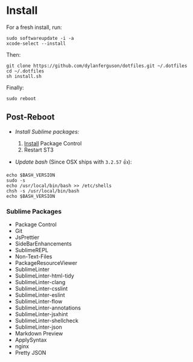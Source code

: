 # Install
For a fresh install, run: 
```shell
sudo softwareupdate -i -a
xcode-select --install
```

Then:
```shell
git clone https://github.com/dylanferguson/dotfiles.git ~/.dotfiles
cd ~/.dotfiles
sh install.sh
```

Finally:
```shell
sudo reboot
```

## Post-Reboot
- *Install Sublime packages:*
    1. [Install](https://packagecontrol.io/installation) Package Control
    2. Restart ST3

- *Update bash* (Since OSX ships with `3.2.57` &#128077;): 
```shell
echo $BASH_VERSION
sudo -s
echo /usr/local/bin/bash >> /etc/shells
chsh -s /usr/local/bin/bash
echo $BASH_VERSION
```

### Sublime Packages
 - Package Control
 - Git
 - JsPrettier
 - SideBarEnhancements
 - SublimeREPL
 - Non-Text-Files
 - PackageResourceViewer
 - SublimeLinter
 - SublimeLinter-html-tidy
 - SublimeLinter-clang
 - SublimeLinter-csslint
 - SublimeLinter-eslint
 - SublimeLinter-flow
 - SublimeLinter-annotations
 - SublimeLinter-jsxhint
 - SublimeLinter-shellcheck
 - SublimeLinter-json
 - Markdown Preview
 - ApplySyntax
 - nginx
 - Pretty JSON